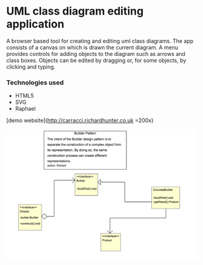 # UML class diagram editing application

A browser based tool for creating and editing uml class diagrams. The app consists of a canvas on which is drawn the current diagram. A menu provides controls for adding objects to the diagram such as arrows and class boxes. Objects can be edited by dragging or, for some objects, by clicking and typing.

### Technologies used
* HTML5
* SVG
* Raphael

[demo website](http://carracci.richardhunter.co.uk =200x)

![screenshot](./screenshot.png)


